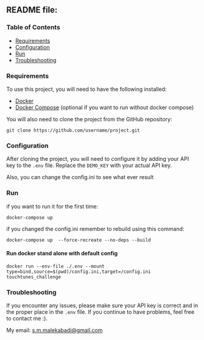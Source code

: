 ## README file: 

### Table of Contents

- [Requirements](#requirements)
- [Configuration](#configuration)
- [Run](#Run)
- [Troubleshooting](#troubleshooting)

### Requirements

To use this project, you will need to have the following installed:

- [Docker](https://docs.docker.com/get-docker/)
- [Docker Compose](https://docs.docker.com/compose/install/) (optional if you want to run without docker compose)

You will also need to clone the project from the GitHub repository:
```
git clone https://github.com/username/project.git
```

### Configuration

After cloning the project, you will need to configure it by adding your API key to the `.env` file. Replace the `DEMO_KEY` with your actual API key.

Also, you can change the config.ini to see what ever result 
### Run
if you want to run it for the first time:

```
docker-compose up
```

if you changed the config.ini remember to rebuild using this command:

```
docker-compose up  --force-recreate --no-deps --build 
```

#### Run docker stand alone with default config

```
docker run --env-file ./.env --mount type=bind,source=$(pwd)/config.ini,target=/config.ini touchtunes_challenge
```

### Troubleshooting

If you encounter any issues, please make sure your API key is correct and in the proper place in the `.env` file. If you continue to have problems, feel free to contact me :).


My email: [s.m.malekabadi@gmail.com](s.m.malekabadi@gmail.com)